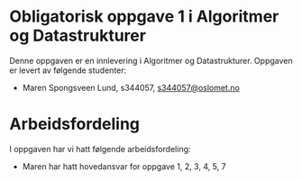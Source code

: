 # Obligatorisk oppgave 1 i Algoritmer og Datastrukturer

Denne oppgaven er en innlevering i Algoritmer og Datastrukturer. 
Oppgaven er levert av følgende studenter:
* Maren Spongsveen Lund, s344057, s344057@oslomet.no

# Arbeidsfordeling

I oppgaven har vi hatt følgende arbeidsfordeling:
* Maren har hatt hovedansvar for oppgave 1, 2, 3, 4, 5, 7

